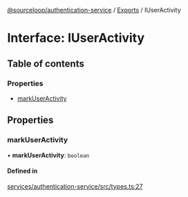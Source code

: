 [@sourceloop/authentication-service](../README.md) / [Exports](../modules.md) / IUserActivity

# Interface: IUserActivity

## Table of contents

### Properties

- [markUserActivity](IUserActivity.md#markuseractivity)

## Properties

### markUserActivity

• **markUserActivity**: `boolean`

#### Defined in

[services/authentication-service/src/types.ts:27](https://github.com/sourcefuse/loopback4-microservice-catalog/blob/53060ad88/services/authentication-service/src/types.ts#L27)
